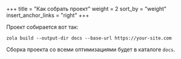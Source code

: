 +++
title = "Как собрать проект"
weight = 2
sort_by = "weight"
insert_anchor_links = "right"
+++

Проект собирается вот так:

```shell script
zola build --output-dir docs --base-url https://your-site.com
```

Сборка проекта со всеми оптимизациями будет в каталоге `docs`.